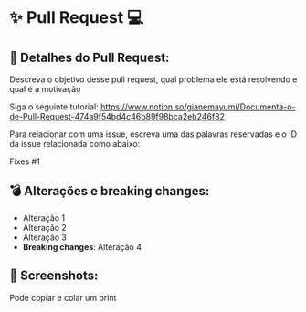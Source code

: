 # ✨ Pull Request 💻


## :dart: Detalhes do Pull Request:

Descreva o objetivo desse pull request, qual problema ele está resolvendo e qual é a motivação

Siga o seguinte tutorial: https://www.notion.so/gianemayumi/Documenta-o-de-Pull-Request-474a9f54bd4c46b89f98bca2eb246f82

Para relacionar com uma issue, escreva uma das palavras reservadas e o ID da issue relacionada como abaixo:

Fixes #1 

## :bomb: Alterações e breaking changes:

- Alteração 1
- Alteração 2
- Alteração 3
- **Breaking changes**: Alteração 4

##  :camera_flash: Screenshots:

Pode copiar e colar um print
